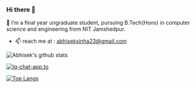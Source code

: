 ### Hi there 👋

<!--
**abhiseksinha23/abhiseksinha23** is a ✨ _special_ ✨ repository because its `README.md` (this file) appears on your GitHub profile.

Here are some ideas to get you started:

- 🔭 I’m a final year ungraduate student, pursuing B.Tech(Hons) in computer science and engineering from NIT Jamshedpur.
- 🌱 I’m currently learning ...
- 👯 I’m looking to collaborate on ...
- 🤔 I’m looking for help with ...
- 💬 Ask me about Web development.
- 📫 How to reach me: abhiseksinha23@gmail.com
- 😄 Pronouns: ...
- ⚡ Fun fact: ...


-->
🔭 I’m a final year ungraduate student, pursuing B.Tech(Hons) in computer science and engineering from NIT Jamshedpur.
- 📫 reach me at : abhiseksinha23@gmail.com

![Abhisek's github stats](https://github-readme-stats.vercel.app/api?username=abhiseksinha23)

[![Iq-chat-app.to](https://github-readme-stats.vercel.app/api/pin/?username=abhiseksinha23&repo=Iq-chat-app)](https://github.com/abhiseksinha23/Iq-chat-app.to)

[![Top Langs](https://github-readme-stats.vercel.app/api/top-langs/?username=abhiseksinha23)](https://github.com/abhiseksinha23/github-readme-stats)
